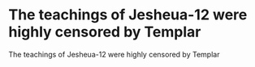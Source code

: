 # The teachings of Jesheua-12 were highly censored by Templar

The teachings of Jesheua-12 were highly censored by Templar